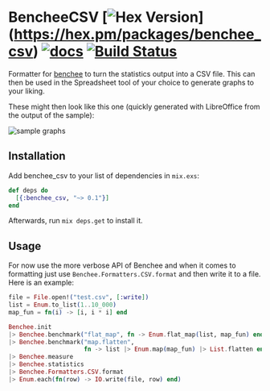 # BencheeCSV [![Hex Version](https://img.shields.io/hexpm/v/benchee_csv.svg)] (https://hex.pm/packages/benchee_csv) [![docs](https://img.shields.io/badge/docs-hexpm-blue.svg)](https://hexdocs.pm/benchee_csv/) [![Build Status](https://travis-ci.org/PragTob/benchee_csv.svg)](https://travis-ci.org/PragTob/benchee_csv)

Formatter for [benchee](https://github.com/PragTob/benchee) to turn the statistics output into a CSV file. This can then be used in the Spreadsheet tool of your choice to generate graphs to your liking.

These might then look like this one (quickly generated with LibreOffice from the output of the sample):

![sample graphs](http://www.pragtob.info/images/benchee_csv.png)

## Installation

Add benchee_csv to your list of dependencies in `mix.exs`:

```elixir
def deps do
  [{:benchee_csv, "~> 0.1"}]
end
```

Afterwards, run `mix deps.get` to install it.

## Usage

For now use the more verbose API of Benchee and when it comes to formatting just use `Benchee.Formatters.CSV.format` and then write it to a file. Here is an example:

```elixir
file = File.open!("test.csv", [:write])
list = Enum.to_list(1..10_000)
map_fun = fn(i) -> [i, i * i] end

Benchee.init
|> Benchee.benchmark("flat_map", fn -> Enum.flat_map(list, map_fun) end)
|> Benchee.benchmark("map.flatten",
                     fn -> list |> Enum.map(map_fun) |> List.flatten end)
|> Benchee.measure
|> Benchee.statistics
|> Benchee.Formatters.CSV.format
|> Enum.each(fn(row) -> IO.write(file, row) end)
```
